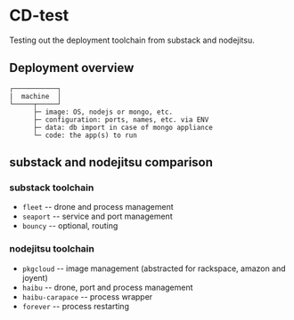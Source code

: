 # CD-test

Testing out the deployment toolchain from substack and nodejitsu.

## Deployment overview

	┌───────────┐
	|  machine  │
	└─────┬─────┘
	      ├─ image: OS, nodejs or mongo, etc.
	      ├─ configuration: ports, names, etc. via ENV
	      ├─ data: db import in case of mongo appliance
	      └─ code: the app(s) to run

## substack and nodejitsu comparison
### substack toolchain

 - `fleet` -- drone and process management
 - `seaport` -- service and port management
 - `bouncy` -- optional, routing

### nodejitsu toolchain

 - `pkgcloud` -- image management (abstracted for rackspace, amazon and joyent)
 - `haibu` -- drone, port and process management
 - `haibu-carapace` -- process wrapper
 - `forever` -- process restarting
